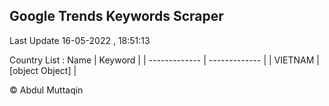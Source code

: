 

## Google Trends Keywords Scraper 
 
Last Update 16-05-2022 , 18:51:13

Country List :
 Name  | Keyword |
| ------------- | ------------- |
| VIETNAM | [object Object] |



© Abdul Muttaqin 
